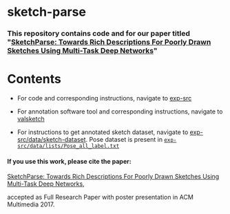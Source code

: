 # sketch-parse

### This repository contains code and for our paper titled "[SketchParse: Towards Rich Descriptions For Poorly Drawn Sketches Using Multi-Task Deep Networks](https://drive.google.com/file/d/0BxhUwxvLPO7TeHlrVGYzUFE5VFU/view?usp=sharing)"

# Contents
* For code and corresponding instructions, navigate to [exp-src](https://github.com/val-iisc/sketch-parse/tree/master/exp-src)

* For annotation software tool and corresponding instructions, navigate to [valsketch](https://github.com/val-iisc/sketch-parse/tree/master/valsketch)

* For instructions to get annotated sketch dataset, navigate to [exp-src/data/sketch-dataset](https://github.com/val-iisc/sketch-parse/tree/master/exp-src/data/sketch-dataset). Pose dataset is present in [`exp-src/data/lists/Pose_all_label.txt`](https://github.com/val-iisc/sketch-parse/blob/master/exp-src/data/lists/Pose_all_label.txt)



#### If you use this work, please cite the paper:

[SketchParse: Towards Rich Descriptions For Poorly Drawn Sketches Using Multi-Task Deep Networks](https://drive.google.com/file/d/0BxhUwxvLPO7TeHlrVGYzUFE5VFU/view?usp=sharing), 

accepted as Full Research Paper with poster presentation in ACM Multimedia 2017.
